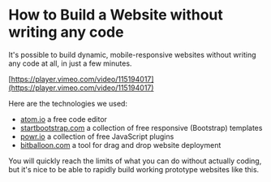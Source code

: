 # How to Build a Website without writing any code

It's possible to build dynamic, mobile-responsive websites without writing any code at all, in just a few minutes.

[https://player.vimeo.com/video/115194017](https://player.vimeo.com/video/115194017)

Here are the technologies we used:

- [atom.io](http://www.atom.io/) a free code editor
- [startbootstrap.com](http://www.startbootstrap.com/) a collection of free responsive (Bootstrap) templates
- [powr.io](http://www.powr.io/) a collection of free JavaScript plugins
- [bitballoon.com](http://www.bitballoon.com/) a tool for drag and drop website deployment

You will quickly reach the limits of what you can do without actually coding, but it's nice to be able to rapidly build working prototype websites like this.
